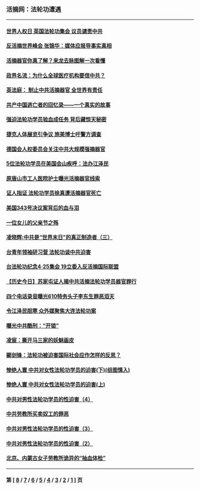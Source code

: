 ### 活摘网：法轮功遭遇
---
#### [世界人权日 英国法轮功集会 议员谴责中共](../../pages/nf5881/n13431763.md?05150430) 
#### [反活摘世界峰会 张锦华：媒体应报导事实真相](../../pages/nf5881/n13278502.md?05150430) 
#### [活摘器官你真了解？来龙去脉图解一次看懂](../../pages/nf5881/n13013820.md?05150430) 
#### [政界名流：为什么全球医疗机构要信中共？](../../pages/nf5881/n11945479.md?05150430) 
#### [英法庭： 制止中共活摘器官 全世界有责任](../../pages/nf5881/n11330691.md?05150430) 
#### [共产中国逃亡者的回忆录——一个真实的故事](../../pages/nf5881/n10918649.md?05150430) 
#### [强迫法轮功学员验血成任务 背后藏惊天秘密](../../pages/nf5881/n4252384.md?05150430) 
#### [捷克人体展览引争议 旅美博士吁警方调查](../../pages/nf5881/n9429187.md?05150430) 
#### [德国会人权委员会关注中共大规模强摘器官](../../pages/nf5881/n8418950.md?05150430) 
#### [5位法轮功学员在美国会山疾呼：法办江泽民](../../pages/nf5881/n8101519.md?05150430) 
#### [原唐山市工人医院护士曝光活摘器官线索](../../pages/nf5881/n8076384.md?05150430) 
#### [证人指证 法轮功学员徐真遭活摘器官死亡](../../pages/nf5881/n8042467.md?05150430) 
#### [美国343号决议案背后的血与泪](../../pages/nf5881/n8020684.md?05150430) 
#### [一位女儿的父亲节之殇](../../pages/nf5881/n8014122.md?05150430) 
#### [凌晓辉:中共是“世界末日”的真正制造者（三）](../../pages/nf5881/n4210333.md?05150430) 
#### [台青年领袖研习营 法轮功谈中共迫害](../../pages/nf5881/n4141857.md?05150430) 
#### [台法轮功纪念4‧25集会 19立委入反活摘国际联盟](../../pages/nf5881/n4141821.md?05150430) 
#### [【历史今日】苏家屯证人揭中共活摘法轮功学员器官罪行](../../pages/nf5881/n4135912.md?05150430) 
#### [四个电话录音曝光610特务头子李东生罪恶滔天](../../pages/nf5881/n4040060.md?05150430) 
#### [令江泽民胆寒 众外媒聚焦大连法轮功案](../../pages/nf5881/n3932671.md?05150430) 
#### [曝光中共酷刑：“开锁”](../../pages/nf5881/n3889373.md?05150430) 
#### [凌宸：撕开马三家的妖魅画皮](../../pages/nf5881/n3849369.md?05150430) 
#### [郦剑锋：法轮功被迫害国际社会应作怎样的反思？](../../pages/nf5881/n3824560.md?05150430) 
#### [惨绝人寰 中共对女性法轮功学员的迫害(下)(组图慎入)](../../pages/nf5881/n3816285.md?05150430) 
#### [惨绝人寰 中共对女性法轮功学员的迫害(上)](../../pages/nf5881/n3815374.md?05150430) 
#### [中共对男性法轮功学员的性迫害（4）](../../pages/nf5881/n3769144.md?05150430) 
#### [中共劳教所买卖奴工的罪恶](../../pages/nf5881/n3769378.md?05150430) 
#### [中共对男性法轮功学员的性迫害（3）](../../pages/nf5881/n3768231.md?05150430) 
#### [中共对男性法轮功学员的性迫害（2）](../../pages/nf5881/n3767211.md?05150430) 
#### [北京、内蒙古女子劳教所诡异的“抽血体检”](../../pages/nf5881/n3753158.md?05150430) 

---
#### 第 [ [8](./8.md?05150430) / [7](./7.md?05150430) / [6](./6.md?05150430) / [5](./5.md?05150430) / [4](./4.md?05150430) / [3](./3.md?05150430) / [2](./2.md?05150430) / [1](./1.md?05150430) ] 页
